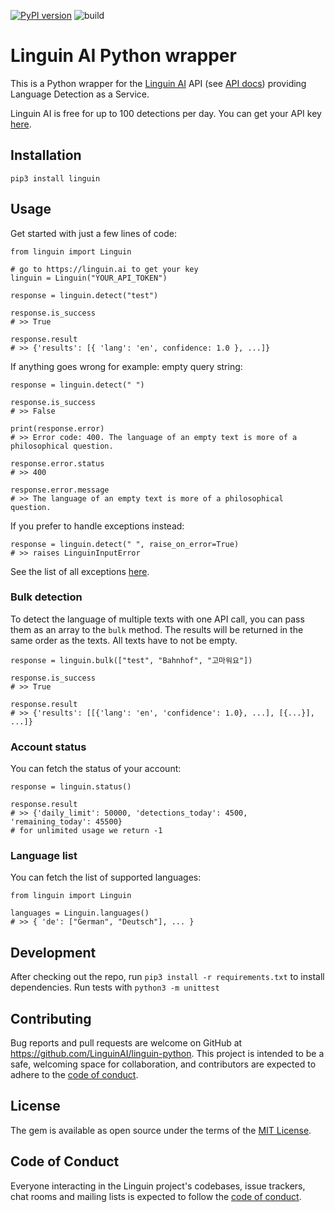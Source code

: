 [![PyPI version](https://badge.fury.io/py/linguin.svg)](https://badge.fury.io/py/linguin) ![build](https://github.com/LinguinAI/linguin-python/actions/workflows/main.yml/badge.svg)

# Linguin AI Python wrapper

This is a Python wrapper for the [Linguin AI](https://linguin.ai) API (see [API docs](https://linguin.ai/api-docs/v1)) providing Language Detection as a Service.

Linguin AI is free for up to 100 detections per day. You can get your API key [here](https://linguin.ai).

## Installation

```
pip3 install linguin
```

## Usage

Get started with just a few lines of code:

```
from linguin import Linguin

# go to https://linguin.ai to get your key
linguin = Linguin("YOUR_API_TOKEN")

response = linguin.detect("test")

response.is_success
# >> True

response.result
# >> {'results': [{ 'lang': 'en', confidence: 1.0 }, ...]}
```

If anything goes wrong for example: empty query string:

```
response = linguin.detect(" ")
    
response.is_success
# >> False
   
print(response.error)
# >> Error code: 400. The language of an empty text is more of a philosophical question.

response.error.status
# >> 400

response.error.message
# >> The language of an empty text is more of a philosophical question.
```

If you prefer to handle exceptions instead:

```
response = linguin.detect(" ", raise_on_error=True)
# >> raises LinguinInputError
```

See the list of all exceptions [here](https://github.com/LinguinAI/linguin-python/blob/main/linguin/exceptions.py).

### Bulk detection

To detect the language of multiple texts with one API call, you can pass them as an array to the `bulk` method.
The results will be returned in the same order as the texts. All texts have to not be empty.

```
response = linguin.bulk(["test", "Bahnhof", "고마워요"])

response.is_success
# >> True

response.result
# >> {'results': [[{'lang': 'en', 'confidence': 1.0}, ...], [{...}], ...]}
```

### Account status

You can fetch the status of your account:

```
response = linguin.status()

response.result
# >> {'daily_limit': 50000, 'detections_today': 4500, 'remaining_today': 45500}
# for unlimited usage we return -1
```

### Language list

You can fetch the list of supported languages:

```
from linguin import Linguin

languages = Linguin.languages()
# >> { 'de': ["German", "Deutsch"], ... }
```

## Development

After checking out the repo, run `pip3 install -r requirements.txt` to install dependencies.
Run tests with `python3 -m unittest`

## Contributing

Bug reports and pull requests are welcome on GitHub at https://github.com/LinguinAI/linguin-python. This project is intended to be a safe, welcoming space for collaboration, and contributors are expected to adhere to the [code of conduct](https://github.com/LinguinAI/linguin-python/blob/master/CODE_OF_CONDUCT.md).

## License

The gem is available as open source under the terms of the [MIT License](https://opensource.org/licenses/MIT).

## Code of Conduct

Everyone interacting in the Linguin project's codebases, issue trackers, chat rooms and mailing lists is expected to follow the [code of conduct](https://github.com/LinguinAI/linguin-python/blob/master/CODE_OF_CONDUCT.md).
